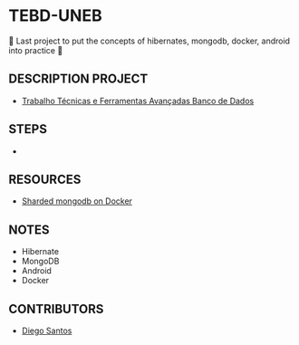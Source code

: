 # TEBD-UNEB
🔰 Last project to put the concepts of hibernates, mongodb, docker, android into practice 🔰

## DESCRIPTION PROJECT
- [Trabalho Técnicas e Ferramentas Avançadas Banco de Dados](https://github.com/diomalta/tebd-uneb/blob/master/Trabalho%20T%C3%A9cnicas%20e%20Ferramentas%20Avan%C3%A7adas%20Banco%20de%20Dados.pdf)

## STEPS
- 

## RESOURCES
- [Sharded mongodb on Docker](https://dzone.com/articles/composing-a-sharded-mongodb-on-docker)

## NOTES
- Hibernate
- MongoDB
- Android
- Docker

## CONTRIBUTORS
- <a href="https://github.com/DioHX" rel="nofollow" target="_blank">Diego Santos</a>

